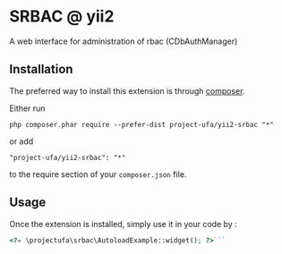 SRBAC @ yii2
============
A web interface for administration of rbac (CDbAuthManager)

Installation
------------

The preferred way to install this extension is through [composer](http://getcomposer.org/download/).

Either run

```
php composer.phar require --prefer-dist project-ufa/yii2-srbac "*"
```

or add

```
"project-ufa/yii2-srbac": "*"
```

to the require section of your `composer.json` file.


Usage
-----

Once the extension is installed, simply use it in your code by  :

```php
<?= \projectufa\srbac\AutoloadExample::widget(); ?>```